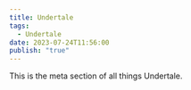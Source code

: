 ```yaml
---
title: Undertale
tags:
  - Undertale
date: 2023-07-24T11:56:00
publish: "true"
---
```

This is the meta section of all things Undertale.